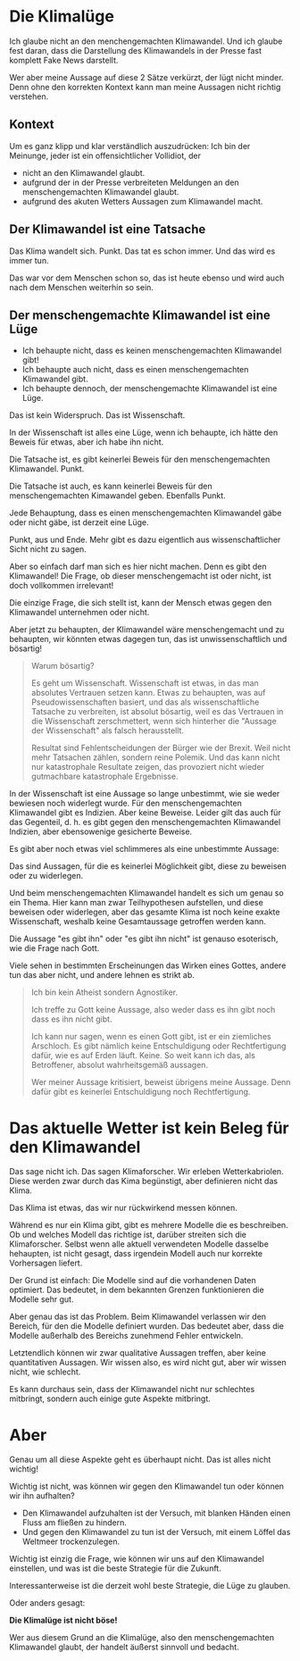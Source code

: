 # Die Klimalüge

Ich glaube nicht an den menchengemachten Klimawandel.
Und ich glaube fest daran, dass die Darstellung des Klimawandels in der Presse fast komplett Fake News darstellt.

Wer aber meine Aussage auf diese 2 Sätze verkürzt, der lügt nicht minder.
Denn ohne den korrekten Kontext kann man meine Aussagen nicht richtig verstehen.

## Kontext

Um es ganz klipp und klar verständlich auszudrücken:  Ich bin der Meinunge, jeder ist ein offensichtlicher Vollidiot, der

- nicht an den Klimawandel glaubt.
- aufgrund der in der Presse verbreiteten Meldungen an den menschengemachten Klimawandel glaubt.
- aufgrund des akuten Wetters Aussagen zum Klimawandel macht.

## Der Klimawandel ist eine Tatsache

Das Klima wandelt sich.  Punkt.  Das tat es schon immer.  Und das wird es immer tun.

Das war vor dem Menschen schon so, das ist heute ebenso und wird auch nach dem Menschen weiterhin so sein.


## Der menschengemachte Klimawandel ist eine Lüge

- Ich behaupte nicht, dass es keinen menschengemachten Klimawandel gibt!
- Ich behaupte auch nicht, dass es einen menschengemachten Klimawandel gibt.
- Ich behaupte dennoch, der menschengemachte Klimawandel ist eine Lüge.

Das ist kein Widerspruch.  Das ist Wissenschaft.

In der Wissenschaft ist alles eine Lüge, wenn ich behaupte, ich hätte den Beweis für etwas, aber ich habe ihn nicht.

Die Tatsache ist, es gibt keinerlei Beweis für den menschengemachten Klimawandel.  Punkt.

Die Tatsache ist auch, es kann keinerlei Beweis für den menschengemachten Kimawandel geben.  Ebenfalls Punkt.

Jede Behauptung, dass es einen menschengemachten Klimawandel gäbe oder nicht gäbe, ist derzeit eine Lüge.

Punkt, aus und Ende.  Mehr gibt es dazu eigentlich aus wissenschaftlicher Sicht nicht zu sagen.

Aber so einfach darf man sich es hier nicht machen.  Denn es gibt den Klimawandel!
Die Frage, ob dieser menschengemacht ist oder nicht, ist doch vollkommen irrelevant!

Die einzige Frage, die sich stellt ist, kann der Mensch etwas gegen den Klimawandel unternehmen oder nicht.

Aber jetzt zu behaupten, der Klimawandel wäre menschengemacht und zu behaupten, wir könnten etwas dagegen tun,
das ist unwissenschaftlich und bösartig!

> Warum bösartig?
>
> Es geht um Wissenschaft.  Wissenschaft ist etwas, in das man absolutes Vertrauen setzen kann.
> Etwas zu behaupten, was auf Pseudowissenschaften basiert, und das als wissenschaftliche Tatsache zu verbreiten,
> ist absolut bösartig, weil es das Vertrauen in die Wissenschaft zerschmettert,
> wenn sich hinterher die "Aussage der Wissenschaft" als falsch herausstellt.
>
> Resultat sind Fehlentscheidungen der Bürger wie der Brexit.
> Weil nicht mehr Tatsachen zählen, sondern reine Polemik.
> Und das kann nicht nur katastrophale Resultate zeigen,
> das provoziert nicht wieder gutmachbare katastrophale Ergebnisse.

In der Wissenschaft ist eine Aussage so lange unbestimmt, wie sie weder bewiesen noch widerlegt wurde.
Für den menschengemachten Klimawandel gibt es Indizien.  Aber keine Beweise.
Leider gilt das auch für das Gegenteil, d. h. es gibt gegen den menschengemachten Klimawandel Indizien,
aber ebensowenige gesicherte Beweise.

Es gibt aber noch etwas viel schlimmeres als eine unbestimmte Aussage:

Das sind Aussagen, für die es keinerlei Möglichkeit gibt, diese zu beweisen oder zu widerlegen.

Und beim menschengemachten Klimawandel handelt es sich um genau so ein Thema.
Hier kann man zwar Teilhypothesen aufstellen, und diese beweisen oder widerlegen,
aber das gesamte Klima ist noch keine exakte Wissenschaft,
weshalb keine Gesamtaussage getroffen werden kann.

Die Aussage "es gibt ihn" oder "es gibt ihn nicht" ist genauso esoterisch, wie die Frage nach Gott.

Viele sehen in bestimmten Erscheinungen das Wirken eines Gottes, andere tun das aber nicht,
und andere lehnen es strikt ab.

> Ich bin kein Atheist sondern Agnostiker.
>
> Ich treffe zu Gott keine Aussage, also weder dass es ihn gibt noch dass es ihn nicht gibt.
>
> Ich kann nur sagen, wenn es einen Gott gibt, ist er ein ziemliches Arschloch.
> Es gibt nämlich keine Entschuldigung oder Rechtfertigung dafür, wie es auf Erden läuft.
> Keine.  So weit kann ich das, als Betroffener, absolut wahrheitsgemäß aussagen.
>
> Wer meiner Aussage kritisiert, beweist übrigens meine Aussage.
> Denn dafür gibt es keinerlei Entschuldigung noch Rechtfertigung.


# Das aktuelle Wetter ist kein Beleg für den Klimawandel

Das sage nicht ich.  Das sagen Klimaforscher.  Wir erleben Wetterkabriolen.
Diese werden zwar durch das Kima begünstigt, aber definieren nicht das Klima.

Das Klima ist etwas, das wir nur rückwirkend messen können.

Während es nur ein Klima gibt, gibt es mehrere Modelle die es beschreiben.
Ob und welches Modell das richtige ist, darüber streiten sich die Klimaforscher.
Selbst wenn alle aktuell verwendeten Modelle dasselbe hehaupten,
ist nicht gesagt, dass irgendein Modell auch nur korrekte Vorhersagen liefert.

Der Grund ist einfach:  Die Modelle sind auf die vorhandenen Daten optimiert.
Das bedeutet, in dem bekannten Grenzen funktionieren die Modelle sehr gut.

Aber genau das ist das Problem.  Beim Klimawandel verlassen wir den Bereich,
für den die Modelle definiert wurden.  Das bedeutet aber, dass 
die Modelle außerhalb des Bereichs zunehmend Fehler entwickeln.

Letztendlich können wir zwar qualitative Aussagen treffen,
aber keine quantitativen Aussagen.  Wir wissen also, es wird nicht gut,
aber wir wissen nicht, wie schlecht.

Es kann durchaus sein, dass der Klimawandel nicht nur schlechtes mitbringt,
sondern auch einige gute Aspekte mitbringt.

# Aber

Genau um all diese Aspekte geht es überhaupt nicht.  Das ist alles nicht wichtig!

Wichtig ist nicht, was können wir gegen den Klimawandel tun oder können wir ihn aufhalten?

- Den Klimawandel aufzuhalten ist der Versuch, mit blanken Händen einen Fluss am fließen zu hindern.
- Und gegen den Klimawandel zu tun ist der Versuch, mit einem Löffel das Weltmeer trockenzulegen.

Wichtig ist einzig die Frage, wie können wir uns auf den Klimawandel einstellen,
und was ist die beste Strategie für die Zukunft.

Interessanterweise ist die derzeit wohl beste Strategie, die Lüge zu glauben.

Oder anders gesagt:

**Die Klimalüge ist nicht böse!**

Wer aus diesem Grund an die Klimalüge, also den menschengemachten Klimawandel glaubt, der handelt äußerst sinnvoll und bedacht.
